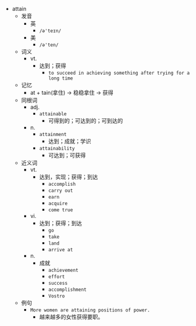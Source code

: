 - attain
  - 发音
    - 英
      - `/ə'teɪn/`
    - 美
      - `/ə'ten/`
  - 词义
    - vt.
      - 达到；获得
        - `to succeed in achieving something after trying for a long time`
  - 记忆
    - at + tain(拿住) → 稳稳拿住 → 获得
  - 同根词
    - adj.
      - `attainable`
        - 可得到的；可达到的；可到达的
    - n.
      - `attainment`
        - 达到；成就；学识
      - `attainability`
        - 可达到；可获得
  - 近义词
    - vt.
      - 达到，实现；获得；到达
        - `accomplish`
        - `carry out`
        - `earn`
        - `acquire`
        - `come true`
    - vi.
      - 达到；获得；到达
        - `go`
        - `take`
        - `land`
        - `arrive at`
    - n.
      - 成就
        - `achievement`
        - `effort`
        - `success`
        - `accomplishment`
        - `Vostro`
  - 例句
    - `More women are attaining positions of power.`
      - 越来越多的女性获得要职。

